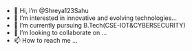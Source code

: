 - 👋 Hi, I’m @Shreya123Sahu
- 👀 I’m interested in innovative and evolving technologies...
- 🌱 I’m currently pursuing B.Tech(CSE-IOT&CYBERSECURITY)
- 💞️ I’m looking to collaborate on ...
- 📫 How to reach me ...

<!---
Shreya123Sahu/Shreya123Sahu is a ✨ special ✨ repository because its `README.md` (this file) appears on your GitHub profile.
You can click the Preview link to take a look at your changes.
--->
